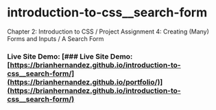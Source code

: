 # introduction-to-css__search-form
Chapter 2: Introduction to CSS / Project Assignment 4: Creating (Many) Forms and Inputs / A Search Form

### Live Site Demo: [### Live Site Demo: [https://brianhernandez.github.io/introduction-to-css__search-form/](https://brianhernandez.github.io/portfolio/)](https://brianhernandez.github.io/introduction-to-css__search-form/)
